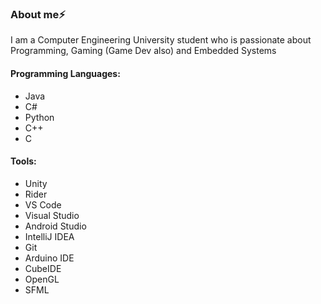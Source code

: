 ### About me⚡
I am a Computer Engineering University student who is passionate about Programming, Gaming (Game Dev also) and Embedded Systems



#### Programming Languages: 

- Java
- C#
- Python
- C++ 
- C

#### Tools:
- Unity
- Rider
- VS Code
- Visual Studio
- Android Studio
- IntelliJ IDEA
- Git
- Arduino IDE
- CubeIDE
- OpenGL
- SFML



